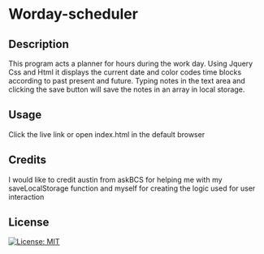 # Worday-scheduler

## Description

This program acts a planner for hours during the work day. Using Jquery Css and Html it displays the current date and color codes time blocks according to past present and future. Typing notes in the text area and clicking the save button will save the notes in an array in local storage.




## Usage

Click the live link or open index.html in the default browser

## Credits
I would like to credit austin from askBCS for helping me with my saveLocalStorage function and myself for creating the logic used for user interaction
## License

[![License: MIT](https://img.shields.io/badge/License-MIT-yellow.svg)](https://opensource.org/licenses/MIT)
